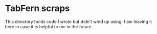 # TabFern scraps

This directory holds code I wrote but didn't wind up using.  I am leaving it
here in case it is helpful to me in the future.
